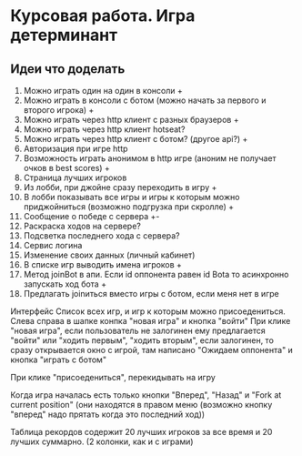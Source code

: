 # Курсовая работа. Игра детерминант
## Идеи что доделать

1) Можно играть один на один в консоли +
2) Можно играть в консоли с ботом (можно начать за первого и второго игрока) +
3) Можно играть через http клиент с разных браузеров +
4) Можно играть через http клиент hotseat?
5) Можно играть через http клиент с ботом? (другое api?) +
6) Авторизация при игре http
7) Возможность играть анонимом в http игре (аноним не получает очков в best scores) +
8) Страница лучших игроков
9) Из лобби, при джойне сразу переходить в игру +
10) В лобби показывать все игры и игры к которым можно приджойниться (возможно подгрузка при скролле) +
11) Сообщение о победе с сервера +-
12) Раскраска ходов на сервере?
13) Подсветка последнего хода с сервера?
14) Сервис логина
15) Изменение своих данных (личный кабинет)
16) В списке игр выводить имена игроков +
17) Метод joinBot в апи. Если id оппонента равен id Botа то асинхронно запускать ход бота +
18) Предлагать joinиться вместо игры с ботом, если меня нет в игре


Интерфейс 
Список всех игр, и игр к которым можно присоедениться.
Слева справа в шапке конпка "новая игра" и кнопка "войти"
При клике "новая игра", если пользователь не залогинен ему предлагается "войти" или "ходить первым", "ходить вторым", если залогинен, 
то сразу открывается окно с игрой, там написано "Ожидаем оппонента" и кнопка "играть с ботом"

При клике "присоедениться", перекидывать на игру


Когда игра началась есть только кнопки "Вперед", "Назад" и "Fork at current position"
(они находятся в правом меню (возможно кнопку "вперед" надо прятать когда это последний ход))


Таблица рекордов содержит 20 лучших игроков за все время и 20 лучших суммарно. (2 колонки, как и с играми)
